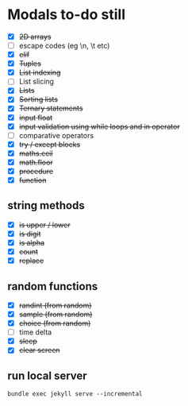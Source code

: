 # Modals to-do still

- [x] ~~2D arrays~~
- [ ] escape codes (eg \n, \t etc)
- [x] ~~elif~~
- [x] ~~Tuples~~
- [x] ~~List indexing~~
- [ ] List slicing
- [x] ~~Lists~~
- [x] ~~Sorting lists~~
- [x] ~~Ternary statements~~
- [x] ~~input float~~
- [x] ~~input validation using while loops and in operator~~
- [ ] comparative operators
- [x] ~~try / except blocks~~
- [x] ~~maths.ceil~~
- [x] ~~math.floor~~
- [x] ~~procedure~~
- [x] ~~function~~

## string methods
- [x] ~~is upper / lower~~
- [x] ~~is digit~~
- [x] ~~is alpha~~
- [x] ~~count~~
- [x] ~~replace~~

## random functions
- [x] ~~randint (from random)~~
- [x] ~~sample (from random)~~
- [x] ~~choice (from random)~~
- [ ] time delta
- [x] ~~sleep~~
- [x] ~~clear screen~~

## run local server
`bundle exec jekyll serve --incremental`
